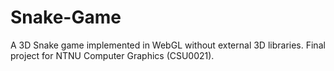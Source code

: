 # Snake-Game
A 3D Snake game implemented in WebGL without external 3D libraries. Final project for NTNU Computer Graphics (CSU0021).
